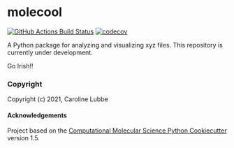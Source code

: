 molecool
==============================
[//]: # (Badges)
[![GitHub Actions Build Status](https://github.com/crlubbe/molecool2/workflows/CI/badge.svg)](https://github.com/crlubbe/molecool2/actions?query=workflow%3ACI)
[![codecov](https://codecov.io/gh/crlubbe/molecool2/branch/main/graph/badge.svg?token=45UD2QJ59U)](https://codecov.io/gh/crlubbe/molecool2)


A Python package for analyzing and visualizing xyz files. This repository is currently under development.

Go Irish!!

### Copyright

Copyright (c) 2021, Caroline Lubbe


#### Acknowledgements
 
Project based on the 
[Computational Molecular Science Python Cookiecutter](https://github.com/molssi/cookiecutter-cms) version 1.5.
